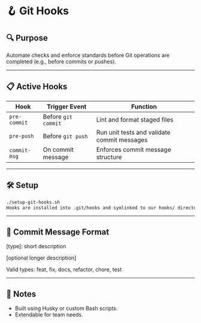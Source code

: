 <!--
START OF docs/internal-tools/git-hooks.md

Purpose:
Outlines the Git hooks in use and their responsibilities.

Update Frequency:
Update this when a new hook is added or behavior is modified.

Location: docs/internal-tools/git-hooks.md
-->

# 🪝 Git Hooks

## 🔍 Purpose
Automate checks and enforce standards before Git operations are completed (e.g., before commits or pushes).

---

## 📋 Active Hooks

| Hook        | Trigger Event       | Function                                   |
|-------------|---------------------|--------------------------------------------|
| `pre-commit`| Before `git commit` | Lint and format staged files               |
| `pre-push`  | Before `git push`   | Run unit tests and validate commit messages|
| `commit-msg`| On commit message   | Enforces commit message structure          |

---

## 🛠️ Setup

```bash
./setup-git-hooks.sh
Hooks are installed into .git/hooks and symlinked to our hooks/ directory.
```

---

## 📝 Commit Message Format

[type]: short description

[optional longer description]

Valid types: feat, fix, docs, refactor, chore, test

---

## 🧠 Notes

- Built using Husky or custom Bash scripts.
- Extendable for team needs.

<!-- END OF docs/internal-tools/git-hooks.md -->